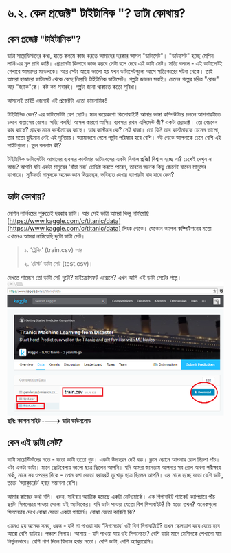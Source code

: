 # ৬.২. কেন প্রজেক্ট" টাইটানিক "? ডাটা কোথায়?

## কেন প্রজেক্ট "টাইটানিক"?

ডাটা সায়েন্টিস্টদের কথা, হাতে কলমে কাজ করতে আমাদের দরকার আসল "ডাটাসেট"। "ডাটাসেট" হচ্ছে মেশিন লার্নিংএর মূল চাবি কাঠি। প্রোগ্রামটা কিভাবে কাজ করবে সেটা বলে দেবে এই ডাটা সেট। সত্যি বললে - এই ডাটাসেটই শেখাবে আমাদের মডেলকে। আর সেটা আরো ভালো হয় যখন ডাটাসেটগুলো আসে সত্যিকারের ঘটনা থেকে। তাই আমরা হাজারো ডাটাসেট থেকে বেছে নিয়েছি টাইটানিক ডাটাসেট। গল্পটা জানেন সবাই। চেনেন গল্পের চরিত্র "রোজ" আর "জ্যাক"কে। কষ্ট কম সবারই। গল্পটা জানা থাকাতে কতো সুবিধা।

আসলেই তাই! এজন্যই এই প্রজেক্টটা এতো ডায়নামিক!

টাইটানিক কেন? এর ডাটাসেটটা বেশ ছোট। মাত্র কয়েকশো কিলোবাইট! আমার ভাঙ্গা কম্পিউটারে চললে আপনারটাতে চলবে বাতাসের বেগে। সত্যি বলছি! আসল কারণে আসি। ব্যবসার প্রথম এলিমেন্ট কী? একটা প্রোডাক্ট। তো বেচবেন কার কাছে? গ্রাহক মানে কাস্টমারের কাছে। আর কাস্টমার কে? সেই রাজা। তো যিনি তার কাস্টমারকে চেনেন ভালো, তার মতো বুদ্ধিমান নেই এই দুনিয়ায়। অ্যামাজনে গেলে গল্পটা পরিস্কার হবে বেশি। বউ থেকে আপনাকে চেনে বেশি এই সাইটগুলো। ভুল বললাম কী?

টাইটানিক ডাটাসেটটা আমাদের ব্যবসার কাস্টমার ডাটাবেসের একটা বিশাল প্রক্সি! বিশ্বাস হচ্ছে না? চেখেই দেখুন না আজ? আপনি যদি একটা মানুষের 'বাঁচা মরা' প্রেডিক্ট করতে পারেন, তাহলে অনেক কিছু জেনেই যাবেন মানুষের ব্যাপারে। সৃষ্টিকর্তা মানুষকে অনেক জ্ঞান দিয়েছেন, ভবিষ্যত দেখার ব্যাপারটা বাদ যাবে কেন?

## ডাটা কোথায়?

মেশিন লার্নিংয়ের শুরুতেই দরকার ডাটা। আর সেই ডাটা আমরা কিন্তু নামিয়েছি [https://www.kaggle.com/c/titanic/data](https://www.kaggle.com/c/titanic/data) লিংক থেকে। যেকোন ক্যাগল কম্পিটিশনের মতো এখানেও আমরা নামিয়েছি দুটো ডাটা সেট।

> ১. ‘ট্রেনিং’ \(train.csv\) আর
>
> ২. ‘টেস্ট’ ডাটা সেট \(test.csv\)।

দেখতে পাচ্ছেন তো ডাটা সেট দুটো? মাইক্রোসফট এক্সেলে? এখন আসি এই ডাটা সেটের গল্পে।![](../.gitbook/assets/data.png)**ছবি: ক্যাগল সাইট ----&gt; ডাটা ডাউনলোড** 

## কেন এই ডাটা সেট?

ডাটা সায়েন্টিস্টদের মতে - যতো ডাটা ততো গুড়। একটা উদাহরন দেই বরং। ক্লাস ওয়ানে আপনার রোল ছিলো পাঁচ। এটা একটা ডাটা। মানে ছোটবেলায় ভালো ছাত্র ছিলেন আপনি। যদি আমরা জানতাম আপনার সব রোল অথবা পরীক্ষার মার্ক, মানে সব ওপরের দিকে - তখন বলা যেতো বরাবরই তুখোড় ছাত্র ছিলেন আপনি। এর মানে হচ্ছে যতো বেশি ডাটা, ততো ‘অ্যাক্যুরেট’ হবার সম্ভাবনা বেশি।

আমার কাজের কথা বলি। ধরুন, সাইবার অ্যাটাক হয়েছে একটা নেটওয়ার্কে। এক গিগাবাইট প্যাকেট ক্যাপচারে পাঁচ ছয়টা সিগনেচার পাওয়া গেলো ওই অ্যাটাকের। যদি ডাটা পাওয়া যেতো বিশ গিগাবাইট? কি হতো তখন? অনেকগুলো সিগনেচার দেখে বোঝা যেতো একটা প্যাটার্ন। বোঝা যেতো কাহিনী কি?

এমনও হয় অনেক সময়, ধরুন - যদি না পাওয়া যায় ‘সিগনেচার’ ওই বিশ গিগাবাইটে? তখন স্কেলআপ করে যেতে হবে আরো বেশি ডাটায়। পঞ্চাশ গিগায়। আশায় - যদি পাওয়া যায় ওই সিগনেচার? বেশি ডাটা মানে মেশিনকে শেখানো যায় নির্ভুলভাবে। বেশি পাশ দিলে বিদ্যান হবার মতো। বেশি ডাটা, বেশি অ্যাক্যুরেসি।

